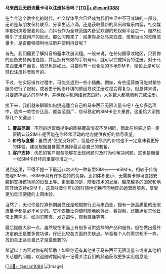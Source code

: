 **马来西亚无限流量卡可以注册抖音吗？[[TG💪+ @esim1088](https://t.me/s/esim1088)]**

在当今这个数字化的时代，社交媒体平台已经成为我们生活中不可或缺的一部分。无论是与朋友保持联系、分享生活点滴，还是获取最新的资讯和娱乐内容，社交媒体都扮演着重要角色。而抖音作为全球范围内备受欢迎的短视频平台之一，自然也吸引了无数用户的目光。那么问题来了：如果你身处马来西亚，使用当地的无限流量卡，是否能够顺利地注册并使用抖音呢？

首先，我们需要了解抖音的基本注册流程。一般来说，在任何国家或地区，只要你的设备支持网络连接，并且拥有有效的手机号码，就可以完成抖音的注册。对于马来西亚用户而言，情况也是如此。只要你有一张合法的本地SIM卡，理论上是可以轻松注册抖音账号的。

不过，在实际操作过程中，可能会遇到一些小插曲。例如，有些运营商可能对某些服务进行了限制，或者由于网络环境的原因导致注册过程变得复杂。但总体来说，只要选择合适的SIM卡，并确保手机网络状态良好，大多数人都能顺利完成注册。

接下来，我们就来聊聊如何挑选适合自己的马来西亚无限流量卡吧！在众多选项中，选择一款性价比高、覆盖范围广、信号稳定的SIM卡至关重要。这里给大家推荐几个关键点：

1. **覆盖范围**：不同的运营商提供的网络覆盖情况不尽相同，因此在购买之前一定要确认该SIM卡是否能在你经常活动的地方提供良好的信号质量。
2. **价格与套餐**：虽然说“便宜没好货”，但是过于昂贵的价格也不一定意味着更好的体验。建议根据自身需求选择最适合自己的套餐。
3. **客户支持**：优质的客户服务能够在出现问题时及时为你解决问题，这也是衡量一张SIM卡好坏的重要标准之一。

说到这里，不得不提一下最近非常火的一种新型SIM卡——eSIM卡。相较于传统物理SIM卡，eSIM卡具有许多独特的优势。比如体积更小、无需剪卡即可直接安装到支持该功能的设备上等。更重要的是，随着技术的发展，越来越多的国家和地区开始支持eSIM卡，这意味着你可以随时随地切换不同地区的运营商服务，享受更加灵活便捷的上网体验。

当然了，无论你是打算长期居住还是短期旅行至马来西亚，拥有一张高质量的无限流量卡都是必不可少的。它不仅能让你随时随地刷抖音、看视频，还能满足其他日常上网需求，如浏览网页、发送邮件、观看直播等等。

最后提醒大家一点，虽然现在市面上有很多可供选择的产品和服务，但在做出最终决定前还是要多做功课，仔细比较各方面的优缺点。毕竟每个人的需求都不一样，找到真正适合自己才是最重要的。

希望以上内容对你有所帮助！如果你还有其他关于马来西亚无限流量卡或者其他相关话题的问题，欢迎随时提问哦～记得关注我们的频道获取更多实用信息哦！

[[TG💪+ @esim1088](https://t.me/s/esim1088) ![Image](https://i.postimg.cc/4NQfJmqS/Snipaste-2025-05-13-00-14-12.png)]